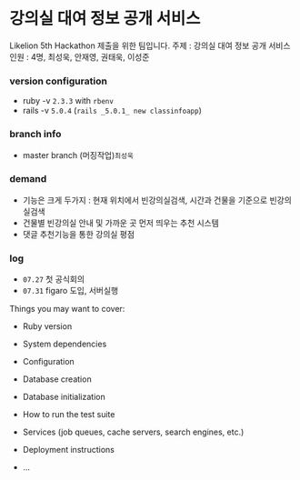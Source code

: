 # 강의실 대여 정보 공개 서비스
Likelion 5th Hackathon 제출을 위한 팀입니다.
주제 : 강의실 대여 정보 공개 서비스
인원 : 4명, 최성욱, 안재영, 권태욱, 이성준

### version configuration
* ruby -v `2.3.3` with `rbenv`
* rails -v `5.0.4` (`rails _5.0.1_ new classinfoapp`)

### branch info
* master branch (머징작업)`최성욱`

### demand
* 기능은 크게 두가지 : 현재 위치에서 빈강의실검색, 시간과 건물을 기준으로 빈강의실검색
* 건물별 빈강의실 안내 및 가까운 곳 먼저 띄우는 추천 시스템
* 댓글 추천기능을 통한 강의실 평점

### log
* `07.27` 첫 공식회의
* `07.31` figaro 도입, 서버실행


Things you may want to cover:

* Ruby version

* System dependencies

* Configuration

* Database creation

* Database initialization

* How to run the test suite

* Services (job queues, cache servers, search engines, etc.)

* Deployment instructions

* ...
